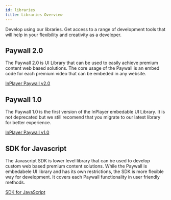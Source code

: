 ```yaml
---
id: libraries
title: Libraries Overview
---
```


Develop using our libraries. Get access to a range of development tools that will help in your flexibility and creativity as a developer.

## Paywall 2.0

The Paywall 2.0 is UI Library that can be used to easily achieve premium content web based solutions. The core usage of the Paywall is an embed code for each premium video that can be embeded in any website.

[InPlayer Paywall v2.0](paywall2.md)

## Paywall 1.0

The Paywall 1.0 is the first version of the InPlayer embedable UI Library. It is not deprecated but we still recomend that you migrate to our latest library for better experience. 

[InPlayer Paywall v1.0](paywall1.md)

## SDK for Javascript

The Javascript SDK is lower level library that can be used to develop custom web based premium content solutions. While the Paywall is embedabele UI library and has its own restrictions, the SDK is more flexible way for development. It covers each Paywall functionality in user friendly methods. 

[SDK for JavaScript](jssdk.md)

